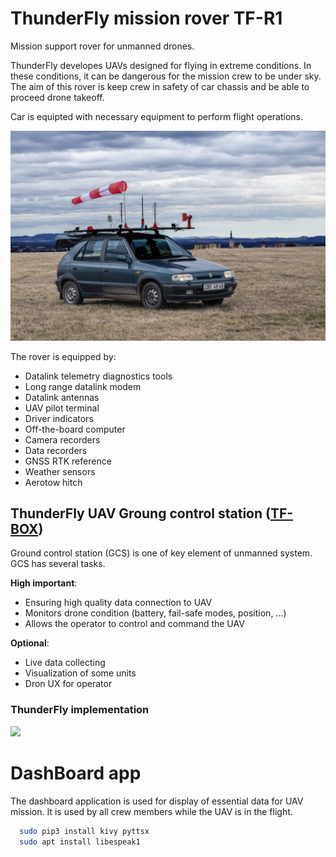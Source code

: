 # ThunderFly mission rover TF-R1
Mission support rover for unmanned drones. 

ThunderFly developes UAVs designed for flying in extreme conditions. In these conditions, it can be dangerous for the mission crew to be under sky. The aim of this rover is keep crew in safety of car chassis and be able to proceed drone takeoff.

Car is equipted with necessary equipment to perform flight operations. 

![TF-R1 in the field](/doc/TF-R1.jpg)

The rover is equipped by:
  * Datalink telemetry diagnostics tools
  * Long range datalink modem
  * Datalink antennas
  * UAV pilot terminal
  * Driver indicators
  * Off-the-board computer
  * Camera recorders
  * Data recorders
  * GNSS RTK reference
  * Weather sensors
  * Aerotow hitch


## ThunderFly UAV Groung control station ([TF-BOX]())
Ground control station (GCS) is one of key element of unmanned system. GCS has several tasks. 

**High important**:
 * Ensuring high quality data connection to UAV
 * Monitors drone condition (battery, fail-safe modes, position, ...)
 * Allows the operator to control and command the UAV

**Optional**:
 * Live data collecting
 * Visualization of some units
 * Dron UX for operator



### ThunderFly implementation
[![](https://mermaid.ink/img/eyJjb2RlIjoiZ3JhcGggVERcbiAgICBBW1R1cnJpcyBNT1hdIC0tPiBCKENQVSlcbiAgICBBIC0tPiBNUChNT1ggUG9FKVxuICAgIEEgLS0-IE1BKE1PWCBBIC1jcHUpXG4gICAgQSAtLT4gTUcoTU9YIEcgLSBtUENJZSB3aWZpKVxuICAgIEEgLS0-IE1GKE1PWCBGIC0gVVNCKVxuICAgIEEgLS0-IE1DKE1PWCBDIC0gU3dpdGNoKVxuXG4gICAgTUEgLS0-IFAoUG93ZXIgc291cmNlKVxuICAgIFAgLS0-IElOVig4LTE2ViAtPiAxMlYgcG93ZXIgc3VwcGx5KVxuICAgIElOViAtLT4gUEIoUEIgYmF0dGVyeSwgY2hhcmdpbmcgZnJvbSBDQVIgc29ja2V0KVxuICAgIE1BIC0tPiB8VVNCfCBEKERhdGEgc3RvcmFnZSlcbiAgICBEIC0tPiBMWEMoTFhDIGNvbnRhaW5lcnMpXG4gICAgRCAtLT4gREFUQShVc2VyIGRhdGEgc3RvcmFnZSlcblxuICAgIE1HIC0tPiBXSUZJXG5cbiAgICBNRiAtLT4gfFVTQnwgREwoRGF0YSBsaW5rIHRvIFVBVilcbiAgICBNRiAtLT4gfFVTQnwgT0JJKE90aGVyIG9uLWJvYXJkIGluc3RydW1lbnRzKVxuXG4gICAgTUMgLS0-IHxFVEh8IE9QKE9wZXJhdG9yIGxhcHRvcClcbiAgICBNQyAtLT4gfEVUSHwgT1QoT3BlcmF0b3IgdGVybWluYWwpXG4gICAgTUMgLS0-IHxFVEh8IElOVChJbnRlcm5ldCBzb3VyY2UgLSBPbW5pYSB3aXRoIExURSBtb2RlbSkiLCJtZXJtYWlkIjp7fSwidXBkYXRlRWRpdG9yIjpmYWxzZX0)](https://mermaid-js.github.io/mermaid-live-editor/#/edit/eyJjb2RlIjoiZ3JhcGggVERcbiAgICBBW1R1cnJpcyBNT1hdIC0tPiBCKENQVSlcbiAgICBBIC0tPiBNUChNT1ggUG9FKVxuICAgIEEgLS0-IE1BKE1PWCBBIC1jcHUpXG4gICAgQSAtLT4gTUcoTU9YIEcgLSBtUENJZSB3aWZpKVxuICAgIEEgLS0-IE1GKE1PWCBGIC0gVVNCKVxuICAgIEEgLS0-IE1DKE1PWCBDIC0gU3dpdGNoKVxuXG4gICAgTUEgLS0-IFAoUG93ZXIgc291cmNlKVxuICAgIFAgLS0-IElOVig4LTE2ViAtPiAxMlYgcG93ZXIgc3VwcGx5KVxuICAgIElOViAtLT4gUEIoUEIgYmF0dGVyeSwgY2hhcmdpbmcgZnJvbSBDQVIgc29ja2V0KVxuICAgIE1BIC0tPiB8VVNCfCBEKERhdGEgc3RvcmFnZSlcbiAgICBEIC0tPiBMWEMoTFhDIGNvbnRhaW5lcnMpXG4gICAgRCAtLT4gREFUQShVc2VyIGRhdGEgc3RvcmFnZSlcblxuICAgIE1HIC0tPiBXSUZJXG5cbiAgICBNRiAtLT4gfFVTQnwgREwoRGF0YSBsaW5rIHRvIFVBVilcbiAgICBNRiAtLT4gfFVTQnwgT0JJKE90aGVyIG9uLWJvYXJkIGluc3RydW1lbnRzKVxuXG4gICAgTUMgLS0-IHxFVEh8IE9QKE9wZXJhdG9yIGxhcHRvcClcbiAgICBNQyAtLT4gfEVUSHwgT1QoT3BlcmF0b3IgdGVybWluYWwpXG4gICAgTUMgLS0-IHxFVEh8IElOVChJbnRlcm5ldCBzb3VyY2UgLSBPbW5pYSB3aXRoIExURSBtb2RlbSkiLCJtZXJtYWlkIjp7fSwidXBkYXRlRWRpdG9yIjpmYWxzZX0)

# DashBoard app

The dashboard application is used for display of essential data for UAV mission.  It is used by all crew members while the UAV is in the flight. 
```bash
  sudo pip3 install kivy pyttsx
  sudo apt install libespeak1
```
